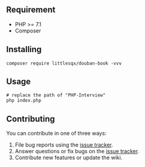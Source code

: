 ## Requirement

- PHP >= 7.1
- Composer

## Installing

```shell
composer require littlesqx/douban-book -vvv
```


## Usage

```shell
# replace the path of "PHP-Interview"
php index.php
```
## Contributing

You can contribute in one of three ways:

1. File bug reports using the [issue tracker](https://github.com/littlesqx/douban-book/issues).
2. Answer questions or fix bugs on the [issue tracker](https://github.com/littlesqx/douban-book/issues).
3. Contribute new features or update the wiki.

